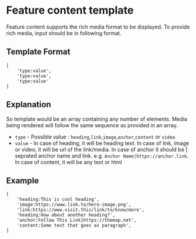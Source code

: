# Feature content template

Feature content supports the rich media format to be displayed. To provide rich media, input should be in following format.

## Template Format
    [
        'type:value',
        'type:value',
        'type:value'
    ]

## Explanation

So template would be an array containing any number of elements. Media being rendered will follow the same sequence as provided in an array.

* `type` - Possible value : `heading`,`link`,`image`,`anchor`,`content` or `video`
* `value` - In case of heading, it will be heading text. In case of link, image or video, it will be url of the link/media. In case of anchor it should be | seprated anchor name and link. e.g. `Anchor Name|https://anchor.link`. In case of content, it will be any text or html

## Example

    [
        'heading:This is cool heading',
        'image:https://www.link.to/hero-image.png',
        'link:https://www.visit.this/link/to/know/more',
        'heading:How about another heading?',
        'anchor:Follow This Link|https://themap.net',
        'content:Some text that goes as paragraph',
    ]